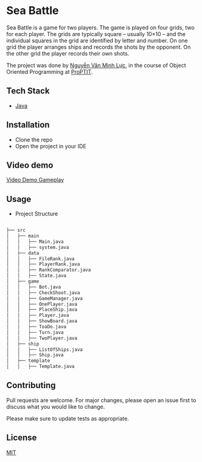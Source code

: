 # Sea Battle

Sea Battle is a game for two players. The game is played on four grids, two for each player. The grids are typically square – usually 10×10 – and the individual squares in the grid are identified by letter and number. On one grid the player arranges ships and records the shots by the opponent. On the other grid the player records their own shots.


The project was done by [Nguyễn Văn Minh Lực](https://github.com/naa-ntu), in the course of Object Oriented Programming at [ProPTIT](https://proptit.com/).


## Tech Stack

- [Java](https://www.java.com/en/) 


## Installation

- Clone the repo
- Open the project in your IDE

## Video demo
[Video Demo Gameplay](https://www.youtube.com/watch?v=Uy3wFUvyaqA&ab_channel=LucNguyen)

## Usage

- Project Structure

```bash

├── src
│   ├── main
│   │   ├── Main.java
│   │   ├── system.java
│   ├── data
│   │   ├── FileRank.java
│   │   ├── PlayerRank.java
│   │   ├── RankComparator.java
│   │   ├── State.java
│   ├── game
│   │   ├── Bot.java
│   │   ├── CheckShoot.java
│   │   ├── GameManager.java
│   │   ├── OnePlayer.java
│   │   ├── PlaceShip.java
│   │   ├── Player.java
│   │   ├── ShowBoard.java
│   │   ├── ToaDo.java
│   │   ├── Turn.java
│   │   ├── TwoPlayer.java
│   ├── ship
│   │   ├── ListOfShips.java
│   │   ├── Ship.java
│   ├── template
│   │   ├── Template.java


```

## Contributing

Pull requests are welcome. For major changes, please open an issue first
to discuss what you would like to change.

Please make sure to update tests as appropriate.

## License

[MIT](https://choosealicense.com/licenses/mit/)